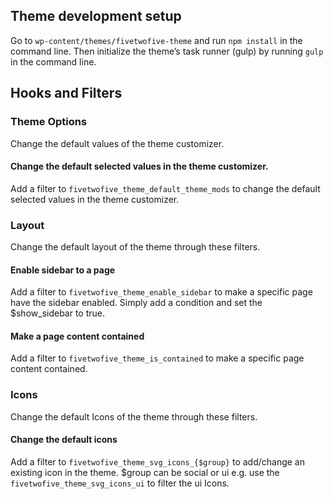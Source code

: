 ## Theme development setup
Go to `wp-content/themes/fivetwofive-theme` and run `npm install` in the command line.
Then initialize the theme’s task runner (gulp) by running `gulp` in the command line.

## Hooks and Filters

### Theme Options
Change the default values of the theme customizer.

#### Change the default selected values in the theme customizer.
Add a filter to `fivetwofive_theme_default_theme_mods` to change the default selected values 
in the theme customizer.


### Layout
Change the default layout of the theme through these filters.

#### Enable sidebar to a page
Add a filter to `fivetwofive_theme_enable_sidebar` to make a specific page have the sidebar
enabled. Simply add a condition and set the $show_sidebar to true.

#### Make a page content contained
Add a filter to `fivetwofive_theme_is_contained` to make a specific page content contained.

### Icons
Change the default Icons of the theme through these filters.

#### Change the default icons
Add a filter to `fivetwofive_theme_svg_icons_{$group}` to add/change an existing icon in the
theme. $group can be social or ui e.g. use the `fivetwofive_theme_svg_icons_ui` to filter the ui
Icons.
